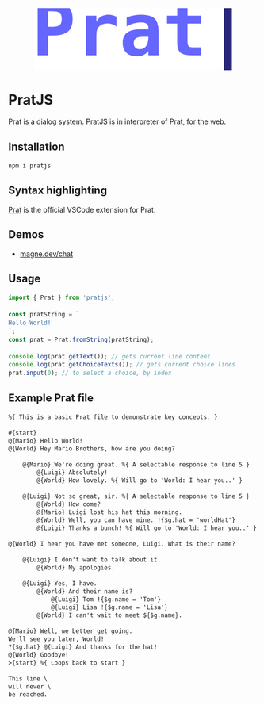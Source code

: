 <div align="center">
    <img src="assets/prat.svg"
        width="400"
        alt="Logo."/>
</div>

# PratJS

Prat is a dialog system. PratJS is in interpreter of Prat, for the web.

## Installation

```sh
npm i pratjs
```

## Syntax highlighting

[Prat](https://marketplace.visualstudio.com/items?itemName=magneet.prat) is the official VSCode extension for Prat.

## Demos

- [magne.dev/chat](https://magne.dev/chat)

## Usage

```js
import { Prat } from 'pratjs';

const pratString = `
Hello World!
`;
const prat = Prat.fromString(pratString);

console.log(prat.getText()); // gets current line content
console.log(prat.getChoiceTexts()); // gets current choice lines
prat.input(0); // to select a choice, by index
```

## Example Prat file

```prat
%{ This is a basic Prat file to demonstrate key concepts. }

#{start}
@{Mario} Hello World!
@{World} Hey Mario Brothers, how are you doing?

	@{Mario} We're doing great. %{ A selectable response to line 5 }
		@{Luigi} Absolutely!
		@{World} How lovely. %{ Will go to 'World: I hear you..' }

	@{Luigi} Not so great, sir. %{ A selectable response to line 5 }
		@{World} How come?
		@{Mario} Luigi lost his hat this morning.
		@{World} Well, you can have mine. !{$g.hat = 'worldHat'}
		@{Luigi} Thanks a bunch! %{ Will go to 'World: I hear you..' }

@{World} I hear you have met someone, Luigi. What is their name?

	@{Luigi} I don't want to talk about it.
		@{World} My apologies.

	@{Luigi} Yes, I have.
		@{World} And their name is?
			@{Luigi} Tom !{$g.name = 'Tom'}
			@{Luigi} Lisa !{$g.name = 'Lisa'}
		@{World} I can't wait to meet ${$g.name}.

@{Mario} Well, we better get going.
We'll see you later, World!
?{$g.hat} @{Luigi} And thanks for the hat!
@{World} Goodbye!
>{start} %{ Loops back to start }

This line \
will never \
be reached.
```
